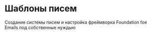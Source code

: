 # Шаблоны писем
Создание системы писем и настройка фреймворка Foundation foe Emails под собственные нуждыю